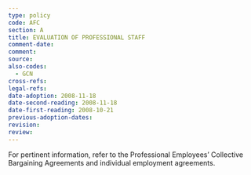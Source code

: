 ```yaml
---
type: policy
code: AFC
section: A
title: EVALUATION OF PROFESSIONAL STAFF
comment-date:
comment:
source:
also-codes:
  - GCN
cross-refs:
legal-refs:
date-adoption: 2008-11-18
date-second-reading: 2008-11-18
date-first-reading: 2008-10-21
previous-adoption-dates:
revision:
review:
---
```


For pertinent information, refer to the Professional Employees’ Collective Bargaining Agreements and individual employment agreements.

